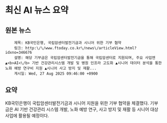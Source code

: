 # 최신 AI 뉴스 요약

## 원본 뉴스
		제목: KB국민은행, 국립암센터발전기금과 시니어 위한 기부 협약
		링크: http:\/\/www.ftoday.co.kr\/news\/articleView.html?idxno=346676
		설명: 해당 기부금은 국립암센터발전기금을 통해 국립암센터로 지원되며, 주요 사업엔 ▲<b>AI<\/b> 기반 건강관리시스템 개발 및 병원 인프라 고도화 ▲시니어 데이터 분석을 통한 노화 예방 연구비 지원 ▲시니어 사고 방지 및 재활... 
		게시일: Wed, 27 Aug 2025 09:46:00 +0900


## 요약
KB국민은행이 국립암센터발전기금과 시니어 지원을 위한 기부 협약을 체결했다. 기부금은 AI 기반 건강관리 시스템 개발, 노화 예방 연구, 사고 방지 및 재활 등 시니어 대상 사업에 활용될 예정이다.
